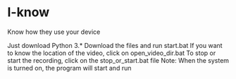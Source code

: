 # I-know
Know how they use your device

Just download Python 3.*
Download the files and run start.bat
If you want to know the location of the video, click on open_video_dir.bat
To stop or start the recording, click on the stop_or_start.bat file
Note:
When the system is turned on, the program will start and run
